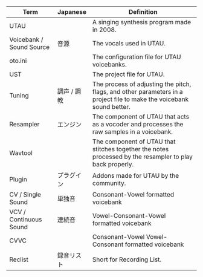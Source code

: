 | Term | Japanese | Definition |
|-|-|-|
| UTAU | | A singing synthesis program made in 2008. |
| Voicebank / Sound Source | 音源 | The vocals used in UTAU. |
| oto.ini |  | The configuration file for UTAU voicebanks. |
| UST |  | The project file for UTAU. |
| Tuning | 調声 / 調教 | The process of adjusting the pitch, flags, and other parameters in a project file to make the voicebank sound better. |
| Resampler | エンジン | The component of UTAU that acts as a vocoder and processes the raw samples in a voicebank. |
| Wavtool |  | The component of UTAU that stitches together the notes processed by the resampler to play back properly. |
| Plugin  | プラグイン | Addons made for UTAU by the community. |
| CV / Single Sound | 単独音 | Consonant-Vowel formatted voicebank |
| VCV / Continuous Sound | 連続音 | Vowel-Consonant-Vowel formatted voicebank |
| CVVC |  | Consonant-Vowel Vowel-Consonant formatted voicebank |
| Reclist | 録音リスト | Short for Recording List. |